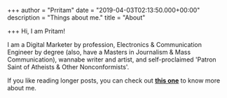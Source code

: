 +++
author = "Prritam"
date = "2019-04-03T02:13:50.000+00:00"
description = "Things about me."
title = "About"

+++
Hi, I am Pritam!

I am a Digital Marketer by profession, Electronics & Communication Engineer by degree (also, have a Masters in Journalism & Mass Communication), wannabe writer and artist, and self-proclaimed 'Patron Saint of Atheists & Other Nonconformists'.

If you like reading longer posts, you can check out [**this one**](https://prritam.com/2019/06/25/hi-there/) to know more about me.
